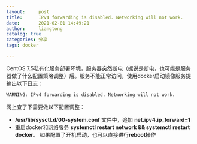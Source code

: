 ```yaml
---
layout:     post
title:      IPv4 forwarding is disabled. Networking will not work. 
date:       2021-02-01 14:49:21
author:     liangtong
catalog: true
categories: 分享
tags: docker

---
```




CentOS 7.5私有化服务部署环境，服务器突然断电（据说是断电，也可能是服务器做了什么配置策略调整）后。服务不能正常访问，使用docker启动镜像服务提输出以下日志：

```bash
WARNING: IPv4 forwarding is disabled. Networking will not work.
```

网上查了下需要做以下配置调整：

+ **/usr/lib/sysctl.d/00-system.conf** 文件中，追加 **net.ipv4.ip_forward=1**
+ 重启docker和网络服务 **systemctl restart network && systemctl restart docker**。 如果配置了开机启动，也可以直接进行**reboot**操作











